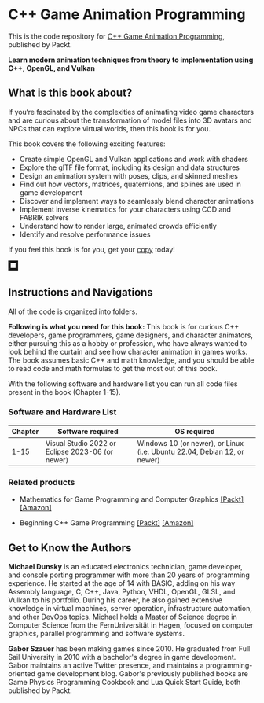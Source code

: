 # C++ Game Animation Programming

<a href="https://www.packtpub.com/product/c-game-animation-programming-second-edition/9781803246529"><img src="https://content.packt.com/B18196/cover_image_small.jpg" alt="" height="256px" align="right"></a>

This is the code repository for [C++ Game Animation Programming](https://www.packtpub.com/product/c-game-animation-programming-second-edition/9781803246529), published by Packt.

**Learn modern animation techniques from theory to implementation using C++, OpenGL, and Vulkan**

## What is this book about?
If you‘re fascinated by the complexities of animating video game characters and are curious about the transformation of model files into 3D avatars and NPCs that can explore virtual worlds, then this book is for you.

This book covers the following exciting features:
* Create simple OpenGL and Vulkan applications and work with shaders
* Explore the glTF file format, including its design and data structures
* Design an animation system with poses, clips, and skinned meshes
* Find out how vectors, matrices, quaternions, and splines are used in game development
* Discover and implement ways to seamlessly blend character animations
* Implement inverse kinematics for your characters using CCD and FABRIK solvers
* Understand how to render large, animated crowds efficiently
* Identify and resolve performance issues

If you feel this book is for you, get your [copy](https://www.amazon.com/dp/1803246529) today!

<a href="https://www.packtpub.com/?utm_source=github&utm_medium=banner&utm_campaign=GitHubBanner"><img src="https://raw.githubusercontent.com/PacktPublishing/GitHub/master/GitHub.png" 
alt="https://www.packtpub.com/" border="5" /></a>

## Instructions and Navigations
All of the code is organized into folders.


**Following is what you need for this book:**
This book is for curious C++ developers, game programmers, game designers, and character animators, either pursuing this as a hobby or profession, who have always wanted to look behind the curtain and see how character animation in games works. The book assumes basic C++ and math knowledge, and you should be able to read code and math formulas to get the most out of this book.

With the following software and hardware list you can run all code files present in the book (Chapter 1-15).

### Software and Hardware List
| Chapter | Software required | OS required |
| -------- | ------------------------------------ | ----------------------------------- |
| 1-15 | Visual Studio 2022 or Eclipse 2023-06 (or newer) | Windows 10 (or newer), or Linux (i.e. Ubuntu 22.04, Debian 12, or newer) |


### Related products
* Mathematics for Game Programming and Computer Graphics [[Packt]](https://www.packtpub.com/product/mathematics-for-game-programming-and-computer-graphics/9781801077330) [[Amazon]](https://www.amazon.com/dp/1801077339)

* Beginning C++ Game Programming [[Packt]](https://www.packtpub.com/product/beginning-c-game-programming-second-edition/9781838648572) [[Amazon]](https://www.amazon.com/dp/1838648577)


## Get to Know the Authors
**Michael Dunsky**
is an educated electronics technician, game developer, and console porting programmer with more than 20 years of programming experience. He started at the age of 14 with BASIC, adding on his way Assembly language, C, C++, Java, Python, VHDL, OpenGL, GLSL, and Vulkan to his portfolio. During his career, he also gained extensive knowledge in virtual machines, server operation, infrastructure automation, and other DevOps topics. Michael holds a Master of Science degree in Computer Science from the FernUniversität in Hagen, focused on computer graphics, parallel programming and software systems.

**Gabor Szauer**
has been making games since 2010. He graduated from Full Sail University in 2010 with a bachelor's degree in game development. Gabor maintains an active Twitter presence, and maintains a programming-oriented game development blog. Gabor's previously published books are Game Physics Programming Cookbook and Lua Quick Start Guide, both published by Packt.

